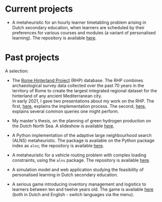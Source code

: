 <!--
.. title: Projects
.. slug: projects
.. date: 2020-11-23 18:53:07 UTC+01:00
.. updated: 2021-05-28 17:39 UTC+01:00
.. tags: 
.. category: 
.. link: 
.. description: 
.. type: text
-->

# Current projects

- A metaheuristic for an hourly learner timetabling problem arising in Dutch 
  secondary education, when learners are scheduled by their preferences for
  various courses and modules (a variant of personalised learning).
  The repository is available [here](https://github.com/N-Wouda/PL-Heuristic).

# Past projects

A selection:

- The [Rome Hinterland Project](http://comparativesurveyarchaeology.org/) (RHP)
  database. The RHP combines archaeological survey data collected over the past
  70 years in the territory of Rome to create the largest integrated regional
  dataset for the hinterland of any ancient Mediterranean city.
  <br>
  In early 2021, I gave two presentations about my work on the RHP. The first,
  [here](https://nielswouda.com/slides/rhp_tech), explains the implementation
  process. The second, [here](https://nielswouda.com/slides/rhp_user), explains
  several common queries one might perform.
  
- My master's thesis, on the planning of green hydrogen production on the Dutch North Sea.
  A slideshow is available [here](https://nielswouda.com/slides/msc_thesis/).

- A Python implementation of the adaptive large neighbourhood search (ALNS) metaheuristic.
  The package is available on the Python package index as `alns`; the repository is available [here](https://github.com/N-Wouda/ALNS).

- A metaheuristic for a vehicle routing problem with complex loading constraints,
  using the `alns` package. The repository is available [here](https://github.com/N-Wouda/OR-Analysis).

- A simulation model and web application studying the feasibility of personalised
  learning in Dutch secondary education.

- A serious game introducing inventory management and logistics to learners
  between ten and twelve years old. The game is available [here](http://ontdeklogistiek.nl/game/)
  (both in Dutch and English - switch languages via the menu).
